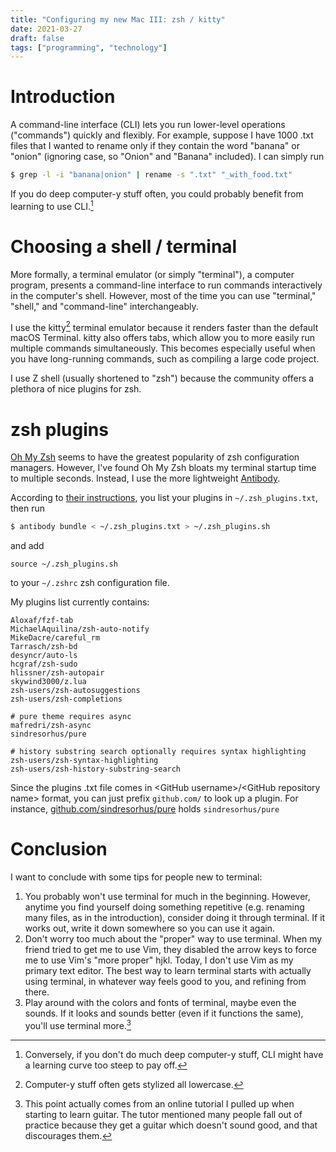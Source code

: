 ```yaml
---
title: "Configuring my new Mac III: zsh / kitty"
date: 2021-03-27
draft: false
tags: ["programming", "technology"]
---
```

# Introduction
A command-line interface (CLI) lets you run lower-level operations ("commands") quickly and flexibly. For example, suppose I have 1000 .txt files that I wanted to rename only if they contain the word "banana" or "onion" (ignoring case, so "Onion" and "Banana" included). I can simply run 
```zsh
$ grep -l -i "banana|onion" | rename -s ".txt" "_with_food.txt"
```

If you do deep computer-y stuff often, you could probably benefit from learning to use CLI.[^1]
[^1]: Conversely, if you don't do much deep computer-y stuff, CLI might have a learning curve too steep to pay off.
# Choosing a shell / terminal
More formally, a terminal emulator (or simply "terminal"), a computer program, presents a command-line interface to run commands interactively in the computer's shell. However, most of the time you can use "terminal," "shell," and "command-line" interchangeably.

I use the kitty[^2] terminal emulator because it renders faster than the default macOS Terminal. kitty also offers tabs, which allow you to more easily run multiple commands simultaneously. This becomes especially useful when you have long-running commands, such as compiling a large code project.
[^2]: Computer-y stuff often gets stylized all lowercase.

I use Z shell (usually shortened to "zsh") because the community offers a plethora of nice plugins for zsh.
# zsh plugins
[Oh My Zsh](https://ohmyz.sh/) seems to have the greatest popularity of zsh configuration managers. However, I've found Oh My Zsh bloats my terminal startup time to multiple seconds. Instead, I use the more lightweight [Antibody](https://getantibody.github.io/).

According to [their instructions](https://getantibody.github.io/usage/#static-loading), you list your plugins in `~/.zsh_plugins.txt`, then run
```zsh
$ antibody bundle < ~/.zsh_plugins.txt > ~/.zsh_plugins.sh
```
and add 
```
source ~/.zsh_plugins.sh
```
to your `~/.zshrc` zsh configuration file.

My plugins list currently contains:
```
Aloxaf/fzf-tab
MichaelAquilina/zsh-auto-notify
MikeDacre/careful_rm
Tarrasch/zsh-bd
desyncr/auto-ls
hcgraf/zsh-sudo
hlissner/zsh-autopair
skywind3000/z.lua
zsh-users/zsh-autosuggestions
zsh-users/zsh-completions

# pure theme requires async
mafredri/zsh-async
sindresorhus/pure

# history substring search optionally requires syntax highlighting
zsh-users/zsh-syntax-highlighting
zsh-users/zsh-history-substring-search
```

Since the plugins .txt file comes in \<GitHub username\>/\<GitHub repository name\> format, you can just prefix `github.com/` to look up a plugin. For instance, [github.com/sindresorhus/pure](https://github.com/sindresorhus/pure) holds `sindresorhus/pure`
# Conclusion
I want to conclude with some tips for people new to terminal:
1. You probably won't use terminal for much in the beginning. However, anytime you find yourself doing something repetitive (e.g. renaming many files, as in the introduction), consider doing it through terminal. If it works out, write it down somewhere so you can use it again.
2. Don't worry too much about the "proper" way to use terminal. When my friend tried to get me to use Vim, they disabled the arrow keys to force me to use Vim's "more proper" hjkl. Today, I don't use Vim as my primary text editor. The best way to learn terminal starts with actually using terminal, in whatever way feels good to you, and refining from there.
3. Play around with the colors and fonts of terminal, maybe even the sounds. If it looks and sounds better (even if it functions the same), you'll use terminal more.[^3]
[^3]: This point actually comes from an online tutorial I pulled up when starting to learn guitar. The tutor mentioned many people fall out of practice because they get a guitar which doesn't sound good, and that discourages them.
